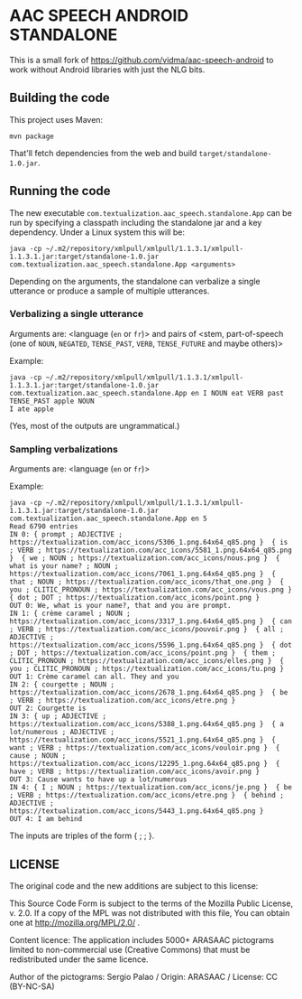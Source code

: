 # AAC SPEECH ANDROID STANDALONE

This is a small fork of https://github.com/vidma/aac-speech-android to work without Android libraries with just the NLG bits.


## Building the code

This project uses Maven:

```
mvn package
```

That'll fetch dependencies from the web and build `target/standalone-1.0.jar`.


## Running the code

The new executable `com.textualization.aac_speech.standalone.App` can be run by specifying a classpath including the standalone jar and a key dependency. Under a Linux system this will be:

```
java -cp ~/.m2/repository/xmlpull/xmlpull/1.1.3.1/xmlpull-1.1.3.1.jar:target/standalone-1.0.jar com.textualization.aac_speech.standalone.App <arguments>
```

Depending on the arguments, the standalone can verbalize a single utterance or produce a sample of multiple utterances.

### Verbalizing a single utterance

Arguments are: <language (`en` or `fr`)> and pairs of <stem, part-of-speech (one of `NOUN`, `NEGATED`, `TENSE_PAST`, `VERB`, `TENSE_FUTURE` and maybe others)>

Example:

```
java -cp ~/.m2/repository/xmlpull/xmlpull/1.1.3.1/xmlpull-1.1.3.1.jar:target/standalone-1.0.jar com.textualization.aac_speech.standalone.App en I NOUN eat VERB past TENSE_PAST apple NOUN
I ate apple
```

(Yes, most of the outputs are ungrammatical.)


### Sampling verbalizations

Arguments are: <language (`en` or `fr`)> <number of utterances to sample>

Example:

```
java -cp ~/.m2/repository/xmlpull/xmlpull/1.1.3.1/xmlpull-1.1.3.1.jar:target/standalone-1.0.jar com.textualization.aac_speech.standalone.App en 5
Read 6790 entries
IN 0: { prompt ; ADJECTIVE ; https://textualization.com/acc_icons/5306_1.png.64x64_q85.png }  { is ; VERB ; https://textualization.com/acc_icons/5581_1.png.64x64_q85.png }  { we ; NOUN ; https://textualization.com/acc_icons/nous.png }  { what is your name? ; NOUN ; https://textualization.com/acc_icons/7061_1.png.64x64_q85.png }  { that ; NOUN ; https://textualization.com/acc_icons/that_one.png }  { you ; CLITIC_PRONOUN ; https://textualization.com/acc_icons/vous.png }  { dot ; DOT ; https://textualization.com/acc_icons/point.png } 
OUT 0: We, what is your name?, that and you are prompt.
IN 1: { crème caramel ; NOUN ; https://textualization.com/acc_icons/3317_1.png.64x64_q85.png }  { can ; VERB ; https://textualization.com/acc_icons/pouvoir.png }  { all ; ADJECTIVE ; https://textualization.com/acc_icons/5596_1.png.64x64_q85.png }  { dot ; DOT ; https://textualization.com/acc_icons/point.png }  { them ; CLITIC_PRONOUN ; https://textualization.com/acc_icons/elles.png }  { you ; CLITIC_PRONOUN ; https://textualization.com/acc_icons/tu.png } 
OUT 1: Crème caramel can all. They and you
IN 2: { courgette ; NOUN ; https://textualization.com/acc_icons/2678_1.png.64x64_q85.png }  { be ; VERB ; https://textualization.com/acc_icons/etre.png } 
OUT 2: Courgette is
IN 3: { up ; ADJECTIVE ; https://textualization.com/acc_icons/5388_1.png.64x64_q85.png }  { a lot/numerous ; ADJECTIVE ; https://textualization.com/acc_icons/5521_1.png.64x64_q85.png }  { want ; VERB ; https://textualization.com/acc_icons/vouloir.png }  { cause ; NOUN ; https://textualization.com/acc_icons/12295_1.png.64x64_q85.png }  { have ; VERB ; https://textualization.com/acc_icons/avoir.png } 
OUT 3: Cause wants to have up a lot/numerous
IN 4: { I ; NOUN ; https://textualization.com/acc_icons/je.png }  { be ; VERB ; https://textualization.com/acc_icons/etre.png }  { behind ; ADJECTIVE ; https://textualization.com/acc_icons/5443_1.png.64x64_q85.png } 
OUT 4: I am behind
```

The inputs are triples of the form { <word stem> ; <part of speech> ; <acc icon url> }.


## LICENSE

The original code and the new additions are subject to this license:

This Source Code Form is subject to the terms of the Mozilla Public License, v. 2.0. If a copy of the MPL was not distributed with this file, You can obtain one at http://mozilla.org/MPL/2.0/ .

Content licence: The application includes 5000+ ARASAAC pictograms limited to non-commercial use (Creative Commons) that must be redistributed under the same licence.

Author of the pictograms: Sergio Palao / Origin: ARASAAC / License: CC (BY-NC-SA)

